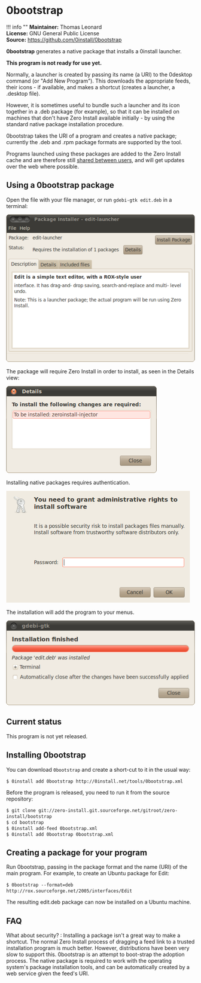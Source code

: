 # 0bootstrap

!!! info ""
    **Maintainer:** Thomas Leonard  
    **License:** GNU General Public License  
    **Source:** <https://github.com/0install/0bootstrap>

**0bootstrap** generates a native package that installs a 0install launcher.

**This program is not ready for use yet.**

Normally, a launcher is created by passing its name (a URI) to the 0desktop command (or "Add New Program"). This downloads the appropriate feeds, their icons - if available, and makes a shortcut (creates a launcher, a .desktop file).

However, it is sometimes useful to bundle such a launcher and its icon together in a .deb package (for example), so that it can be installed on machines that don't have Zero Install available initially - by using the standard native package installation procedure.

0bootstrap takes the URI of a program and creates a native package; currently the .deb and .rpm package formats are supported by the tool.

Programs launched using these packages are added to the Zero Install cache and are therefore still [shared between users](../details/sharing.md), and will get updates over the web where possible.

## Using a 0bootstrap package

Open the file with your file manager, or run `gdebi-gtk edit.deb` in a terminal:

![Installing a 0bootstrap native package](../img/screens/0bootstrap-install.png)

The package will require Zero Install in order to install, as seen in the Details view:

![Dependency details](../img/screens/0bootstrap-details.png)

Installing native packages requires authentication.

![Authenticate](../img/screens/0bootstrap-authenticate.png)

The installation will add the program to your menus.

![Installation finished](../img/screens/0bootstrap-finish.png)

## Current status

This program is not yet released.

## Installing 0bootstrap

You can download `0bootstrap` and create a short-cut to it in the usual way:

```shell
$ 0install add 0bootstrap http://0install.net/tools/0bootstrap.xml
```

Before the program is released, you need to run it from the source repository:

```shell
$ git clone git://zero-install.git.sourceforge.net/gitroot/zero-install/bootstrap
$ cd bootstrap
$ 0install add-feed 0bootstrap.xml
$ 0install add 0bootstrap 0bootstrap.xml
```

## Creating a package for your program

Run 0bootstrap, passing in the package format and the name (URI) of the main program. For example, to create an Ubuntu package for Edit:

```shell
$ 0bootstrap --format=deb http://rox.sourceforge.net/2005/interfaces/Edit
```

The resulting edit.deb package can now be installed on a Ubuntu machine.

## FAQ

What about security?
:   Installing a package isn't a great way to make a shortcut. The normal Zero Install process of dragging a feed link to a trusted installation program is much better. However, distributions have been very slow to support this. 0bootstrap is an attempt to boot-strap the adoption process. The native package is required to work with the operating system's package installation tools, and can be automatically created by a web service given the feed's URI.
